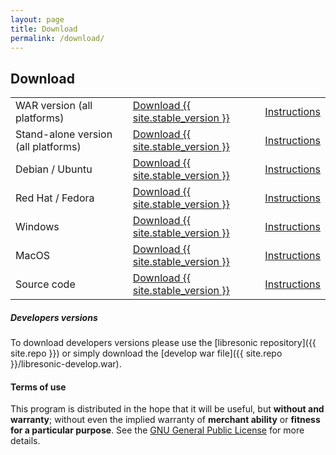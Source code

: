 ```yaml
---
layout: page
title: Download
permalink: /download/
---
```


## Download

<table class="u-full-width">
  <tbody>
    <tr>
      <td><i class="fa fa-coffee fa-fw"></i> WAR version (all platforms)</td>
      <td><a href="{{ site.repo }}/libresonic-v{{ site.stable_version }}.war" class="button button-primary"><i class="fa fa-download fa-fw"></i> Download {{ site.stable_version }}</a></td>
      <td><a class="button" href="/wiki/install/war/">Instructions</a></td>
    </tr>
    <tr>
      <td><i class="fa fa-archive fa-fw"></i> Stand-alone version (all platforms)</td>
      <td><a href="{{ site.repo }}/libresonic-v{{ site.stable_version }}.war" class="button button-primary"><i class="fa fa-download fa-fw"></i> Download {{ site.stable_version }}</a></td>
      <td><a class="button" href="/wiki/install/war-standalone/">Instructions</a></td>
    </tr>
    <tr>
      <td><i class="fa fa-linux fa-fw"></i> Debian / Ubuntu</td>
      <td><a href="{{ site.repo }}/libresonic-v{{ site.stable_version }}.deb" class="button button-primary"><i class="fa fa-download fa-fw"></i> Download {{ site.stable_version }}</a></td>
      <td><a class="button" href="/wiki/install/deb/">Instructions</a></td>
    </tr>
    <tr>
      <td><i class="fa fa-linux fa-fw"></i> Red Hat / Fedora</td>
      <td><a href="{{ site.repo }}/libresonic-v{{ site.stable_version }}.rpm" class="button button-primary"><i class="fa fa-download fa-fw"></i> Download {{ site.stable_version }}</a></td>
      <td><a class="button" href="/wiki/install/rpm/">Instructions</a></td>
    </tr>
    <tr>
      <td><i class="fa fa-windows fa-fw"></i> Windows</td>
      <td><a href="{{ site.repo }}/libresonic-v{{ site.stable_version }}.exe" class="button button-primary"><i class="fa fa-download fa-fw"></i> Download {{ site.stable_version }}</a></td>
      <td><a class="button" href="/wiki/install/exe/">Instructions</a></td>
    </tr>
    <tr>
      <td><i class="fa fa-apple fa-fw"></i> MacOS</td>
      <td><a href="{{ site.repo }}/libresonic-v{{ site.stable_version }}.pkg" class="button button-primary"><i class="fa fa-download fa-fw"></i> Download {{ site.stable_version }}</a></td>
      <td><a class="button" href="/wiki/install/pkg/">Instructions</a></td>
    </tr>
    <tr>
      <td><i class="fa fa-code fa-fw"></i> Source code</td>
      <td><a href="https://github.com/Libresonic/libresonic/archive/stable.zip" class="button button-primary"><i class="fa fa-download fa-fw"></i> Download {{ site.stable_version }}</a></td>
      <td><a class="button" href="/wiki/install/source/">Instructions</a></td>
    </tr>
  </tbody>
</table>

##### Developers versions

To download developers versions please use the [libresonic repository]({{ site.repo }}) or simply download the [develop war file]({{ site.repo }}/libresonic-develop.war).


#### Terms of use

This program is distributed in the hope that it will be useful, but **without and warranty**; without even the implied warranty of **merchant ability** or **fitness for a particular purpose**. See the [GNU General Public License](http://www.gnu.org/copyleft/gpl.html) for more details.
